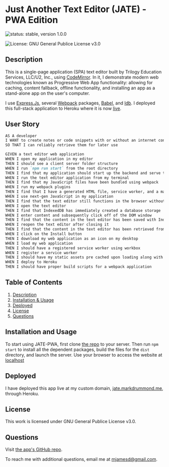 # Just Another Text Editor (JATE) - PWA Edition
![status: stable, version 1.0.0](https://img.shields.io/badge/stable-version%201.0.0-green)

![License: GNU General Publice License v3.0](https://img.shields.io/badge/license-GNU%20General%20Publice%20License%20v3.0-yellowgreen)

## Description
This is a single-page application (SPA) text editor built by Trilogy Education Services, LLC/U2, Inc., using [CodeMirror](https://codemirror.net/). In it, I demonstrate modern web technologies known as Progressive Web App functionality: allowing for caching, content fallback, offline functionality, and installing an app as a stand-alone app on the user's computer.

I use [Express.Js](https://www.npmjs.com/package/express), several [Webpack](https://www.npmjs.com/package/webpack) packages, [Babel](https://www.npmjs.com/package/@babel/core), and [Idb](https://www.npmjs.com/package/idb). I deployed this full-stack application to Heroku where it is now [live](#deployed).

## User Story

```md
AS A developer
I WANT to create notes or code snippets with or without an internet connection
SO THAT I can reliably retrieve them for later use

GIVEN a text editor web application
WHEN I open my application in my editor
THEN I should see a client server folder structure
WHEN I run `npm run start` from the root directory
THEN I find that my application should start up the backend and serve the client
WHEN I run the text editor application from my terminal
THEN I find that my JavaScript files have been bundled using webpack
WHEN I run my webpack plugins
THEN I find that I have a generated HTML file, service worker, and a manifest file
WHEN I use next-gen JavaScript in my application
THEN I find that the text editor still functions in the browser without errors
WHEN I open the text editor
THEN I find that IndexedDB has immediately created a database storage
WHEN I enter content and subsequently click off of the DOM window
THEN I find that the content in the text editor has been saved with IndexedDB
WHEN I reopen the text editor after closing it
THEN I find that the content in the text editor has been retrieved from our IndexedDB
WHEN I click on the Install button
THEN I download my web application as an icon on my desktop
WHEN I load my web application
THEN I should have a registered service worker using workbox
WHEN I register a service worker
THEN I should have my static assets pre cached upon loading along with subsequent pages and static assets
WHEN I deploy to Heroku
THEN I should have proper build scripts for a webpack application
```

## Table of Contents
1. [Description](#description)
2. [Installation & Usage](#installation-and-usage)
3. [Deployed](#deployed)
4. [License](#license)
5. [Questions](#questions)

## Installation and Usage

To start using JATE-PWA, first clone [the repo](https://github.com/mjamesd/pwa-jate) to your server. Then run `npm start` to install all the dependent packages, build the files for the `dist` directory, and launch the server. Use your browser to access the website at [localhost](http://localhost:3000)

## Deployed

I have deployed this app live at my custom domain, [jate.markdrummond.me](http://jate.markdrummond.me/), through Heroku.

## License

This work is licensed under GNU General Publice License v3.0.

## Questions

Visit [the app's GitHub repo](https://github.com/mjamesd/pwa-jate).

To reach me with additional questions, email me at [mjamesd@gmail.com](mailto:mjamesd@gmail.com).
